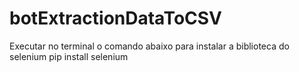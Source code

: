 # botExtractionDataToCSV
Executar no terminal o comando abaixo para instalar a biblioteca do selenium
pip install selenium
